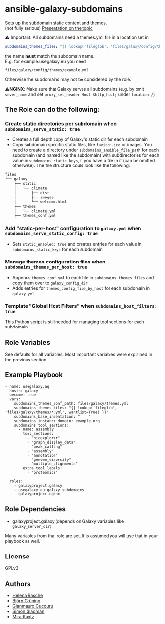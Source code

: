 # ansible-galaxy-subdomains

Sets up the subdomain static content and themes.  
(not fully serious) [Presentation on the topic](https://docs.google.com/presentation/d/1N1u1b0AqJ-ZVz8qKO5YxkwUSjSR5HwnuSxTsj6wAevE/)

:warning: Important: All subdomains need a themes.yml file in a location set in
~~~yaml
subdomains_themes_files: "{{ lookup('fileglob', 'files/galaxy/config/themes/*.yml', wantlist=True) }}"
~~~
the name **must** match the subdomain name.  
E.g. for example.usegalaxy.eu you need  
~~~
files/galaxy/config/themes/example.yml
~~~
Otherwise the subdomains may not be considered by the role.  

:warning:**NGINX**: Make sure that Galaxy serves all subdomains (e.g. by omit `sever_name` and set `proxy_set_header Host $http_host;` under `location /`)

## The Role can do the following:
### Create static directories per subdomain when `subdomains_serve_static: true`
- Creates a full depth copy of Galaxy's static dir for each subdomain
- Copy subdomain specific static files, like `favicon.ico` or images. You need to create a directory under `subdomains_ansible_file_path` for each subdomain (and named like the subdomain) with subdirectories for each value in `subdomains_static_keys`, if you have a file in it (can be omitted otherwise). The file structure could look like the following:
~~~bash
files
└── galaxy
    ├── static
    │   └── climate
    │       ├── dist
    │       ├── images
    │       └── welcome.html
    ├── themes
    │   └── climate.yml
    ├── themes_conf.yml
~~~
### Add "static-per-host" configuration to `galaxy.yml` when `subdomains_serve_static_config: true`
- Sets `static_enabled: true` and creates entries for each value in `subdomains_static_keys` for each subdomain
### Manage themes configuration files when `subdomains_themes_per_host: true`
- Appends `themes_conf.yml` to each file in `subdomains_themes_files` and copy them over to `galaxy_config_dir`
- Adds entries for `themes_config_file_by_host` for each subdomain in `galaxy.yml`

### Template "Global Host Filters" when `subdomains_host_filters: true`
This Python script is still needed for managing tool sections for each subdomain.

## Role Variables

See defaults for all variables. Most important variables were explained in the previous section.


## Example Playbook

```
- name: usegalaxy.aq
  hosts: galaxy
  become: true
  vars:
    subdomains_themes_conf_path: files/galaxy/themes.yml
    subdomains_themes_files: "{{ lookup('fileglob', 'files/galaxy/themes/*.yml', wantlist=True) }}"
    subdomains_base_indentation: "    "
    subdomains_instance_domain: example.org
    subdomains_tool_sections:
      - name: assembly
        tool_sections:
          - "hicexplorer"
          - "graph_display_data"
          - "peak_calling"
          - "assembly"
          - "annotation"
          - "genome_diversity"
          - "multiple_alignments"
        extra_tool_labels:
          - "proteomics"

  roles:
    - galaxyproject.galaxy
    - usegalaxy_eu.galaxy_subdomains
    - galaxyproject.nginx
```

## Role Dependencies

- galaxyproject.galaxy (depends on Galaxy variables like `galaxy_server_dir`)

Many variables from that role are set. It is assumed you will use that in your playbook as well.

## License

GPLv3

## Authors
- [Helena Rasche](@hexylena)
- [Björn Grüning](@bgruening)
- [Gianmauro Cuccuru](@gmauro)
- [Simon Gladman](@slugger70)
- [Mira Kuntz](@mira-miracoli)
